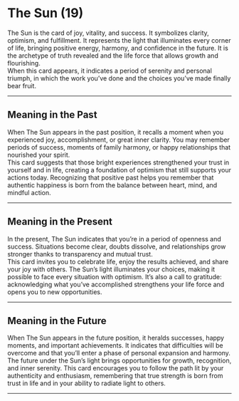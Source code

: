 # The Sun (19)

The Sun is the card of joy, vitality, and success. It symbolizes clarity, optimism, and fulfillment. It represents the light that illuminates every corner of life, bringing positive energy, harmony, and confidence in the future. It is the archetype of truth revealed and the life force that allows growth and flourishing.  
When this card appears, it indicates a period of serenity and personal triumph, in which the work you’ve done and the choices you’ve made finally bear fruit.

---

## Meaning in the Past  
When The Sun appears in the past position, it recalls a moment when you experienced joy, accomplishment, or great inner clarity. You may remember periods of success, moments of family harmony, or happy relationships that nourished your spirit.  
This card suggests that those bright experiences strengthened your trust in yourself and in life, creating a foundation of optimism that still supports your actions today. Recognizing that positive past helps you remember that authentic happiness is born from the balance between heart, mind, and mindful action.

---

## Meaning in the Present  
In the present, The Sun indicates that you’re in a period of openness and success. Situations become clear, doubts dissolve, and relationships grow stronger thanks to transparency and mutual trust.  
This card invites you to celebrate life, enjoy the results achieved, and share your joy with others. The Sun’s light illuminates your choices, making it possible to face every situation with optimism. It’s also a call to gratitude: acknowledging what you’ve accomplished strengthens your life force and opens you to new opportunities.

---

## Meaning in the Future  
When The Sun appears in the future position, it heralds successes, happy moments, and important achievements. It indicates that difficulties will be overcome and that you’ll enter a phase of personal expansion and harmony.  
The future under the Sun’s light brings opportunities for growth, recognition, and inner serenity. This card encourages you to follow the path lit by your authenticity and enthusiasm, remembering that true strength is born from trust in life and in your ability to radiate light to others.

---
